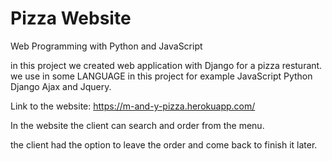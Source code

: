 # Pizza Website

Web Programming with Python and JavaScript

in this project we created web application with Django for a pizza resturant.
we use in some LANGUAGE in this project for example JavaScript Python Django Ajax and Jquery.

Link to the website: https://m-and-y-pizza.herokuapp.com/

In the website the client can search and order from the menu.

the client had the option to leave the order and come back to finish it later.


